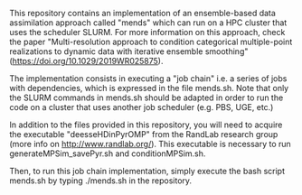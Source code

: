 This repository contains an implementation of an ensemble-based data assimilation approach called "mends" which can run on a HPC cluster that uses the scheduler SLURM. For more information on this approach, check the paper "Multi-resolution approach to condition categorical multiple-point realizations to dynamic data with iterative ensemble smoothing" (https://doi.org/10.1029/2019WR025875). 

The implementation consists in executing a "job chain" i.e. a series of jobs with dependencies, which is expressed in the file mends.sh. Note that only the SLURM commands in mends.sh should be adapted in order to run the code on a cluster that uses another job scheduler (e.g. PBS, UGE, etc.)

In addition to the files provided in this repository, you will need to acquire the executable "deesseHDinPyrOMP" from the RandLab research group (more info on http://www.randlab.org/). This executable is necessary to run generateMPSim_savePyr.sh and conditionMPSim.sh.

Then, to run this job chain implementation, simply execute the bash script mends.sh by typing ./mends.sh in the repository.


